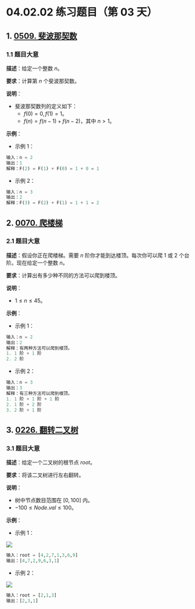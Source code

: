 # 04.02.02 练习题目（第 03 天）

## 1. [0509. 斐波那契数](https://leetcode.cn/problems/fibonacci-number/)

### 1.1 题目大意

**描述**：给定一个整数 $n$。

**要求**：计算第 $n$ 个斐波那契数。

**说明**：

- 斐波那契数列的定义如下：
  - $f(0) = 0, f(1) = 1$。
  - $f(n) = f(n - 1) + f(n - 2)$，其中 $n > 1$。

**示例**：

- 示例 1：

```python
输入：n = 2
输出：1
解释：F(2) = F(1) + F(0) = 1 + 0 = 1
```

- 示例 2：

```python
输入：n = 3
输出：2
解释：F(3) = F(2) + F(1) = 1 + 1 = 2
```

## 2. [0070. 爬楼梯](https://leetcode.cn/problems/climbing-stairs/)

### 2.1 题目大意

**描述**：假设你正在爬楼梯。需要 $n$ 阶你才能到达楼顶。每次你可以爬 $1$ 或 $2$ 个台阶。现在给定一个整数 $n$。

**要求**：计算出有多少种不同的方法可以爬到楼顶。

**说明**：

- $1 \le n \le 45$。

**示例**：

- 示例 1：

```python
输入：n = 2
输出：2
解释：有两种方法可以爬到楼顶。
1. 1 阶 + 1 阶
2. 2 阶
```

- 示例 2：

```python
输入：n = 3
输出：3
解释：有三种方法可以爬到楼顶。
1. 1 阶 + 1 阶 + 1 阶
2. 1 阶 + 2 阶
3. 2 阶 + 1 阶
```

## 3. [0226. 翻转二叉树](https://leetcode.cn/problems/invert-binary-tree/)

### 3.1 题目大意

**描述**：给定一个二叉树的根节点 $root$。

**要求**：将该二叉树进行左右翻转。

**说明**：

- 树中节点数目范围在 $[0, 100]$ 内。
- $-100 \le Node.val \le 100$。

**示例**：

- 示例 1：

![](https://assets.leetcode.com/uploads/2021/03/14/invert1-tree.jpg)

```python
输入：root = [4,2,7,1,3,6,9]
输出：[4,7,2,9,6,3,1]
```

- 示例 2：

![](https://assets.leetcode.com/uploads/2021/03/14/invert2-tree.jpg)

```python
输入：root = [2,1,3]
输出：[2,3,1]
```
